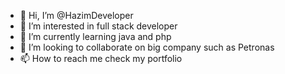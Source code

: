 - 👋 Hi, I’m @HazimDeveloper
- 👀 I’m interested in full stack developer
- 🌱 I’m currently learning java and php
- 💞️ I’m looking to collaborate on big company such as Petronas
- 📫 How to reach me check my portfolio

<!---
HazimDeveloper/HazimDeveloper is a ✨ special ✨ repository because its `README.md` (this file) appears on your GitHub profile.
You can click the Preview link to take a look at your changes.
--->
